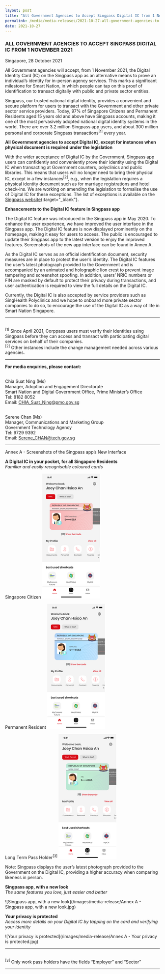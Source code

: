 ```yaml
---
layout: post
title: "All Government Agencies to Accept Singpass Digital IC from 1 November 2021" 
permalink: /media/media-releases/2021-10-27-all-government-agencies-to-accept-singpass-digital-ic-from-1-november-2021
date: 2021-10-27
---
```


### **ALL GOVERNMENT AGENCIES TO ACCEPT SINGPASS DIGITAL IC FROM 1 NOVEMBER 2021**

Singapore, 28 October 2021 

All Government agencies will accept, from 1 November 2021, the Digital Identity Card (IC) on the Singpass app as an alternative means to prove an individual’s identity for in-person agency services. This marks a significant milestone for Smart Nation, in which people can tap on this proof of identification to transact digitally with public and private sector entities.

Singpass, our trusted national digital identity, provides a convenient and secure platform for users to transact with the Government and other private sector service providers. Today, 97% of Singapore Citizens and Permanent Residents aged 15 years old and above have Singpass accounts, making it one of the most pervasively adopted national digital identity systems in the world. There are over 3.2 million Singpass app users, and about 300 million personal and corporate Singpass transactions<sup>[1]</sup> every year.

**All Government agencies to accept Digital IC, except for instances when physical document is required under the legislation**

With the wider acceptance of Digital IC by the Government, Singpass app users can confidently and conveniently prove their identity using the Digital IC when transacting at Government counters, polyclinics and public libraries. This means that users will no longer need to bring their physical IC, except in a few instances<sup>[2]</sup>, e.g., when the legislation requires a physical identity document such as for marriage registrations and hotel check-ins. We are working on amending the legislation to formalise the use of Digital IC for these exceptions. The list of exceptions is available on the [Singpass website](http://www.go.gov.sg/digitalic-exceptions){:target="_blank"}.

**Enhancements to the Digital IC feature in Singpass app**

The Digital IC feature was introduced in the Singpass app in May 2020. To enhance the user experience, we have improved the user interface in the Singpass app. The Digital IC feature is now displayed prominently on the homepage, making it easy for users to access. The public is encouraged to update their Singpass app to the latest version to enjoy the improved features. Screenshots of the new app interface can be found in Annex A.

As the Digital IC serves as an official identification document, security measures are in place to protect the user’s identity. The Digital IC features the user’s latest photograph provided to the Government and is accompanied by an animated and holographic lion crest to prevent image tampering and screenshot spoofing. In addition, users’ NRIC numbers or FIN are masked by default to protect their privacy during transactions, and user authentication is required to view the full details on the Digital IC.

Currently, the Digital IC is also accepted by service providers such as SingHealth Polyclinics and we hope to onboard more private sector companies to do so, to encourage the use of the Digital IC as a way of life in Smart Nation Singapore.

---

<br><sup>[1]</sup> Since April 2021, Corppass users must verify their identities using Singpass before they can access and transact with participating digital services on behalf of their companies.
<br><sup>[2]</sup> Other instances include the change management needed across various agencies.

---

**For media enquiries, please contact:**

<br>Chia Suat Ning (Ms)
<br>Manager, Adoption and Engagement Directorate 
<br>Smart Nation and Digital Government Office, Prime Minister’s Office
<br>Tel: 8182 8052
<br>Email: <CHIA_Suat_Ning@pmo.gov.sg>

<br>Serene Chan (Ms)
<br>Manager, Communications and Marketing Group
<br>Government Technology Agency
<br>Tel: 9729 9392
<br>Email: <Serene_CHAN@tech.gov.sg> 

---

Annex A - Screenshots of the Singpass app’s New Interface

**A Digital IC in your pocket, for all Singapore Residents**
<br>*Familiar and easily recognisable coloured cards*

Singapore Citizen
![Singapore Citizen](/images/media-release/annex_a_-_singapore_citizen.png)

Permanent Resident
![Permanent Resident](/images/media-release/annex_a_-_permanent_resident.png)

Long Term Pass Holder<sup>[3]</sup>
![Long Term Pass Holder](/images/media-release/annex_a_-_long_term_pass_holder.png)

Note: Singpass displays the user’s latest photograph provided to the Government on the Digital IC, providing a higher accuracy when comparing likeness in person.

**Singpass app, with a new look**
<br>*The same features you love, just easier and better*

![Singpass app, with a new look](/images/media-release/Annex A - Singpass app, with a new look.jpg)

**Your privacy is protected**
<br>*Access more details on your Digital IC by tapping on the card and verifying your identity*

![Your privacy is protected](/images/media-release/Annex A - Your privacy is protected.jpg)

---

<br><sup>[3]</sup> Only work pass holders have the fields “Employer” and “Sector”

---

